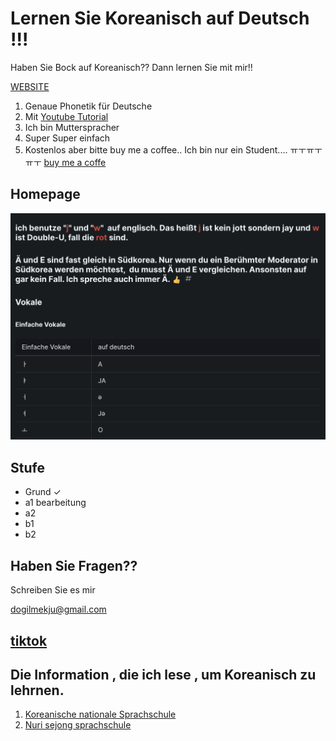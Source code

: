 # Lernen Sie Koreanisch auf Deutsch !!!

Haben Sie Bock auf Koreanisch??
Dann lernen Sie mit mir!!

[WEBSITE](https://ddiddabbu.gitbook.io/ko/grund/readme)

1. Genaue Phonetik für Deutsche
2. Mit [Youtube Tutorial](https://www.youtube.com/watch?v=KnCq8eHtBfI&ab_channel=%EB%8F%85%EC%9D%BC%EB%A7%A5%EC%A3%BC)
3. Ich bin Mutterspracher
4. Super Super einfach 
5. Kostenlos aber bitte buy me a coffee.. Ich bin nur ein Student.... ㅠㅜㅠㅜㅠㅜ 
[buy me a coffe](https://www.buymeacoffee.com/huansock)


## Homepage

![homepage](.gitbook/assets/homepage_screenshot.png "hompage")

## Stufe
- Grund ✓
- a1 bearbeitung
- a2
- b1
- b2

## Haben Sie Fragen??

Schreiben Sie es mir

dogilmekju@gmail.com

## [tiktok](https://www.tiktok.com/@dogil_mekju) 

## Die Information , die ich lese , um Koreanisch zu lehrnen.
1. [Koreanische nationale Sprachschule](https://www.korean.go.kr/)
2. [Nuri sejong sprachschule](https://nuri.iksi.or.kr/front/main/main.do?language=ko)
